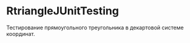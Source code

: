 RtriangleJUnitTesting
=====================

Тестирование прямоугольного треугольника в декартовой системе координат.
